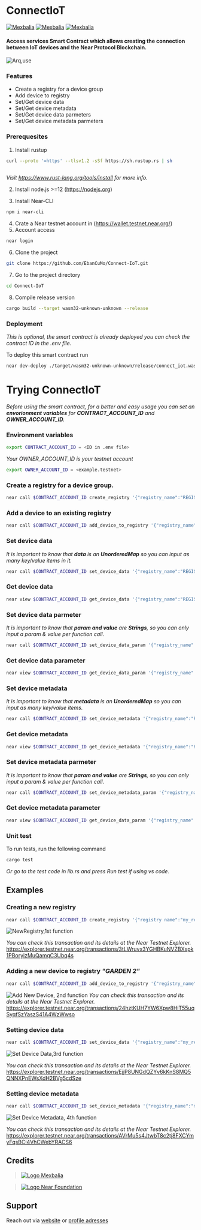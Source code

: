 # **ConnectIoT**

[![Mexbalia](https://img.shields.io/badge/Mexbalia-ConnectIoT%20Smart%20Contract-blue)](https://mexbalia.com/connect-iot/)
[![Mexbalia](https://img.shields.io/badge/-Near%20Protocol-9cf)](https://near.org/)
[![Mexbalia](https://img.shields.io/badge/-near--sdk--rs-orange)](https://www.near-sdk.io/)

#### Access services **Smart Contract** which allows creating the **connection** between **IoT** devices and the **Near Protocol Blockchain**.

![Arq,use](assets/images/Screenshot%20from%202022-08-10%2010-16-12.png)

### Features

- Create a registry for a device group
- Add device to registry
- Set/Get device data
- Set/Get device metadata
- Set/Get device data parmeters
- Set/Get device metadata parmeters


### Prerequesites

1. Install rustup

```bash
curl --proto '=https' --tlsv1.2 -sSf https://sh.rustup.rs | sh
  
```

*Visit https://www.rust-lang.org/tools/install for more info.*

2. Install node.js >=12 (https://nodejs.org)
   
3. Install Near-CLI

```bash
npm i near-cli
 ```
4. Crate a Near testnet account in  (https://wallet.testnet.near.org/)
5. Account access

```bash
near login
  ```
6. Clone the project

```bash
git clone https://github.com/EbanCuMo/Connect-IoT.git
```
7. Go to the project directory

```bash
cd Connect-IoT
```
8. Compile release version
```bash
cargo build --target wasm32-unknown-unknown --release
```


### Deployment
*This is optional, the smart contract is already deployed
you can check the contract ID in the .env file.*

To deploy this smart contract run
```bash
near dev-deploy ./target/wasm32-unknown-unknown/release/connect_iot.wasm
```


# Trying ConnectIoT

*Before using the smart contract, for a better and easy usage you can set an **envorionment variables** 
for **CONTRACT_ACCOUNT_ID** and **OWNER_ACCOUNT_ID**.*

### Environment variables

```bash
export CONTRACT_ACCOUNT_ID = <ID in .env file>
```
*Your OWNER_ACCOUNT_ID is your testnet account*
```bash
export OWNER_ACCOUNT_ID = <example.testnet> 
```

### Create a registry for a device group.

```bash
near call $CONTRACT_ACCOUNT_ID create_registry '{"registry_name":"REGISTRY_NAME"}' --accountId $OWNER_ACCOUNT_ID
```
### Add a device to an existing registry

```bash
near call $CONTRACT_ACCOUNT_ID add_device_to_registry '{"registry_name":"REGISTRY_NAME","device_name":"DEVICE_NAME","description":"DESCRIPTION"}' --accountId $OWNER_ACCOUNT_ID
```
### Set device data 

*It is important to know that **data** is an **UnorderedMap** so you can input as many key/value items in it.*

```bash
near call $CONTRACT_ACCOUNT_ID set_device_data '{"registry_name":"REGISTRY_NAME","device_name":"DEVICE_NAME","data":"{\"\":\"\"}"}' --accountId $OWNER_ACCOUNT_ID
```

### Get device data

```bash
near view $CONTRACT_ACCOUNT_ID get_device_data '{"registry_name":"REGISTRY_NAME","device_name":"DEVICE_NAME"}' --accountId $OWNER_ACCOUNT_ID
```
### Set device data parmeter 

*It is important to know that **param and value** are **Strings**, so you can only input a param & value per function call.*

```bash
near call $CONTRACT_ACCOUNT_ID set_device_data_param '{"registry_name":"REGISTRY_NAME","device_name":"DEVICE_NAME","param":"DATA_PARAMETER","value":"VALUE"}' --accountId $OWNER_ACCOUNT_ID
```
### Get device data parameter

```bash
near view $CONTRACT_ACCOUNT_ID get_device_data_param '{"registry_name":"REGISTRY_NAME","device_name":"DEVICE_NAME","param":"DATA_PARAMETER"}' --accountId $OWNER_ACCOUNT_ID
```
### Set device metadata 

*It is important to know that **metadata** is an **UnorderedMap** so you can input as many key/value items.*

```bash
near call $CONTRACT_ACCOUNT_ID set_device_metadata '{"registry_name":"REGISTRY_NAME","device_name":"DEVICE_NAME","metadata":{"{}":"{}"}}' --accountId $OWNER_ACCOUNT_ID
```
### Get device metadata

```bash
near view $CONTRACT_ACCOUNT_ID get_device_metadata '{"registry_name":"REGISTRY_NAME","device_name":"DEVICE_NAME"}' --accountId $OWNER_ACCOUNT_ID
```
### Set device metadata parmeter 

*It is important to know that **param and value** are **Strings**, so you can only input a param & value per function call.*

```bash
near call $CONTRACT_ACCOUNT_ID set_device_metadata_param '{"registry_name":"REGISTRY_NAME","device_name":"DEVICE_NAME","param":"METADATA_PARAMETER","value":"VALUE"}' --accountId $OWNER_ACCOUNT_ID
```
### Get device metadata parameter

```bash
near view $CONTRACT_ACCOUNT_ID get_device_data_param '{"registry_name":"REGISTRY_NAME","device_name":"DEVICE_NAME","param":"METADATA_PARAMETER"}' --accountId $OWNER_ACCOUNT_ID
```

### Unit test

To run tests, run the following command 
```bash
cargo test 
  ```
*Or go to the test code in lib.rs and press *Run test* if using vs code.*

## Examples


### Creating a new registry

```bash
near call $CONTRACT_ACCOUNT_ID create_registry '{"registry name":"my_registry"}' --accountId $OWNER_ACCOUNT_ID
```
![NewRegistry,1st function](assets/images/Screenshot%20from%202022-08-09%2016-43-34.png)

*You can check this transaction and its details at the Near Testnet Explorer.*
https://explorer.testnet.near.org/transactions/3tLWruvx3YGHBKuNVZBXspk1PBoryizMuQamqC3Ubq4s

### Adding a new device to registry *"GARDEN 2"*

```bash
near call $CONTRACT_ACCOUNT_ID add_device_to_registry '{"registry_name":"my_registry","device_name":"my_device","description":"Temperature"}' --accountId $OWNER_ACCOUNT_ID
```
![Add New Device, 2nd function](assets/images/Screenshot%20from%202022-08-09%2016-52-59.png)
*You can check this transaction and its details at the Near Testnet Explorer.*
https://explorer.testnet.near.org/transactions/24hztKUH7YW6Xpw8HiT55uqSyqfSzYaszS41A4WzWwso

### Setting device data

```bash
near call $CONTRACT_ACCOUNT_ID set_device_data '{"registry_name":"my_registry","device_name":"my_device","data":"{\"sample1\": \"value1\", \"sample2\": \"value2\", \"sample3\": \"value3\"}"}' --accountId $OWNER_ACCOUNT_ID
```
![Set Device Data,3rd function](assets/images/Screenshot%20from%202022-08-09%2017-00-26.png)

*You can check this transaction and its details at the Near Testnet Explorer.*
https://explorer.testnet.near.org/transactions/EjjP8UNGdQZYv6kKnS8MQ5QNNXPnEWsXdH2BVg5cdSze

### Setting device metadata

```bash
near call $CONTRACT_ACCOUNT_ID set_device_metadata '{"registry_name":"my_registry","device_name":"my_device","metadata":"{\"battery\": \"87%\", \"date\": \"11/12/2019\", \"location\": \"orchard\"}"}' --accountId $OWNER_ACCOUNT_ID
```
![Set Device Metadata, 4th function](assets/images/Screenshot%20from%202022-08-10%2009-49-40.png)

*You can check this transaction and its details at the Near Testnet Explorer.*
https://explorer.testnet.near.org/transactions/AVrMu5s4JtwbT8c2tj8FXCYmyFqsBCi4VhCWebYRACS6

## Credits

> [![Logo Mexbalia](assets/images/Screenshot%20from%202022-08-10%2010-41-59.png)](https://mexbalia.com/)

> [![Logo Near Foundation](assets/images/Screenshot%20from%202022-08-10%2010-38-58.png)](https://near.foundation/)

## Support

Reach out via [website](https://mexbalia.com/contact/) or [profile adresses](https://github.com/paul-cruz)
